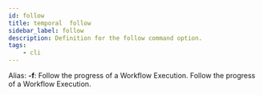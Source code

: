 ```yaml
---
id: follow
title: temporal  follow
sidebar_label: follow
description: Definition for the follow command option.
tags:
	- cli
---
```


Alias: **-f**: Follow the progress of a Workflow Execution.
 Follow the progress of a Workflow Execution.
